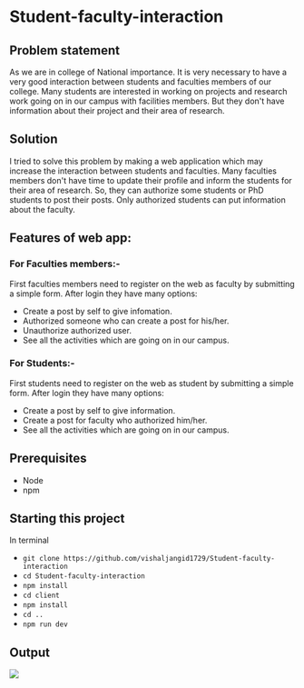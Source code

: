 # Student-faculty-interaction

## Problem statement
As we are in college of National importance. It is very necessary to have a very good interaction between students and faculties members of our college. Many students are interested in working on projects and research work going on in our campus with facilities
members. But they don't have information about their project and their area of research.

## Solution
I tried to solve this problem by making a web application which may increase the interaction
between students and faculties. Many faculties members don't have time to update their
profile and inform the students for their area of research. So, they can authorize some
students or PhD students to post their posts. Only authorized students can put information
about the faculty.

## Features of web app:
### For Faculties members:-
First faculties members need to register on the web as faculty by submitting a simple form.
After login they have many options:
- Create a post by self to give infomation.
- Authorized someone who can create a post for his/her.
- Unauthorize authorized user.
- See all the activities which are going on in our campus.
### For Students:-
First students need to register on the web as student by submitting a simple form. After login
they have many options:
- Create a post by self to give information.
- Create a post for faculty who authorized him/her.
- See all the activities which are going on in our campus.
## Prerequisites
- Node
- npm

## Starting this project
In terminal
- `git clone https://github.com/vishaljangid1729/Student-faculty-interaction`
- `cd Student-faculty-interaction`
- `npm install`
- `cd client`
- `npm install`
- `cd ..`
- `npm run dev`

## Output
![](output.gif)
